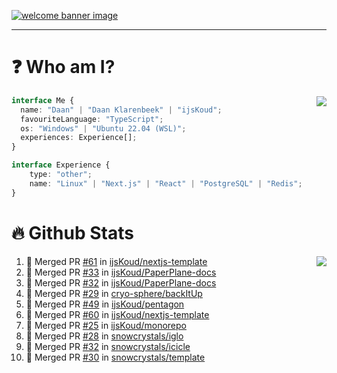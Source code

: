 <h1 align="center" style="display:none;"></h1>

<a href="https://ijskoud.dev/"><img src="https://cdn.ijskoud.dev/files/IIcds5oPKl.png" alt="welcome banner image" /></a>

---

# ❓ Who am I?

<img align="right" src="http://gh-stats.ijskoud.dev/api/top-langs?username=ijsKoud&cache_seconds=1800&layout=compact&hide_border=true&hide_rank=true&show_icons=true&theme=dark&title_color=ffffff&hide_border=true&locale=en" />

```typescript
interface Me {
  name: "Daan" | "Daan Klarenbeek" | "ijsKoud";
  favouriteLanguage: "TypeScript";
  os: "Windows" | "Ubuntu 22.04 (WSL)";
  experiences: Experience[];
}

interface Experience {
    type: "other";
    name: "Linux" | "Next.js" | "React" | "PostgreSQL" | "Redis";
}
```

# 🔥 Github Stats

<img align="right" src="http://gh-stats.ijskoud.dev/api? username=ijsKoud&cache_seconds=1800&hide_border=true&hide_rank=true&show_icons=true&theme=dark&title_color=ffffff&hide_border=true&locale=en">

<!--START_SECTION:activity-->
1. 🎉 Merged PR [#61](https://github.com/ijsKoud/nextjs-template/pull/61) in [ijsKoud/nextjs-template](https://github.com/ijsKoud/nextjs-template)
2. 🎉 Merged PR [#33](https://github.com/ijsKoud/PaperPlane-docs/pull/33) in [ijsKoud/PaperPlane-docs](https://github.com/ijsKoud/PaperPlane-docs)
3. 🎉 Merged PR [#32](https://github.com/ijsKoud/PaperPlane-docs/pull/32) in [ijsKoud/PaperPlane-docs](https://github.com/ijsKoud/PaperPlane-docs)
4. 🎉 Merged PR [#29](https://github.com/cryo-sphere/backItUp/pull/29) in [cryo-sphere/backItUp](https://github.com/cryo-sphere/backItUp)
5. 🎉 Merged PR [#49](https://github.com/ijsKoud/pentagon/pull/49) in [ijsKoud/pentagon](https://github.com/ijsKoud/pentagon)
6. 🎉 Merged PR [#60](https://github.com/ijsKoud/nextjs-template/pull/60) in [ijsKoud/nextjs-template](https://github.com/ijsKoud/nextjs-template)
7. 🎉 Merged PR [#25](https://github.com/ijsKoud/monorepo/pull/25) in [ijsKoud/monorepo](https://github.com/ijsKoud/monorepo)
8. 🎉 Merged PR [#28](https://github.com/snowcrystals/iglo/pull/28) in [snowcrystals/iglo](https://github.com/snowcrystals/iglo)
9. 🎉 Merged PR [#32](https://github.com/snowcrystals/icicle/pull/32) in [snowcrystals/icicle](https://github.com/snowcrystals/icicle)
10. 🎉 Merged PR [#30](https://github.com/snowcrystals/template/pull/30) in [snowcrystals/template](https://github.com/snowcrystals/template)
<!--END_SECTION:activity-->

<h1 align="center" style="display:none;"></h1>

